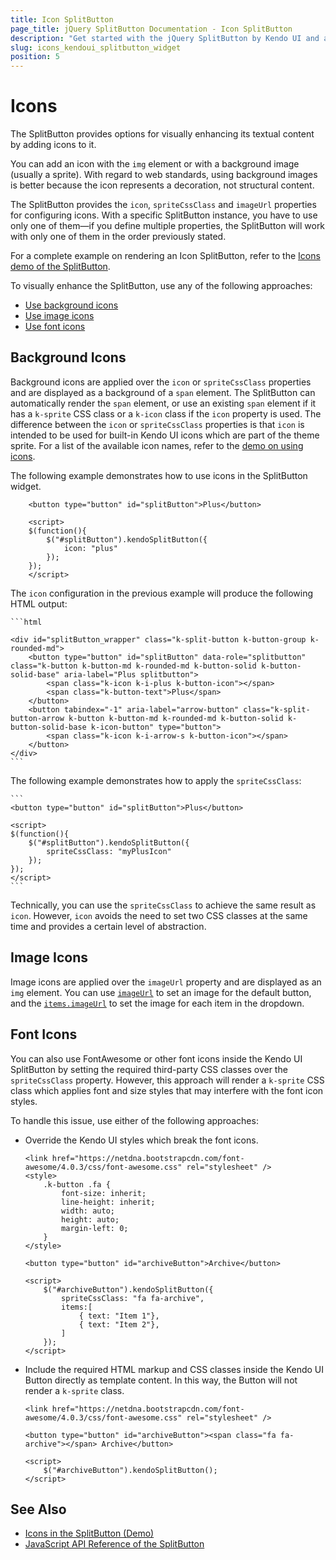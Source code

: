 ```yaml
---
title: Icon SplitButton
page_title: jQuery SplitButton Documentation - Icon SplitButton
description: "Get started with the jQuery SplitButton by Kendo UI and add background, image, or font icons to enhance the visualization of the widget."
slug: icons_kendoui_splitbutton_widget
position: 5
---
```


# Icons

The SplitButton provides options for visually enhancing its textual content by adding icons to it.

You can add an icon with the `img` element or with a background image (usually a sprite). With regard to web standards, using background images is better because the icon represents a decoration, not structural content.

The SplitButton provides the `icon`, `spriteCssClass` and `imageUrl` properties for configuring icons. With a specific SplitButton instance, you have to use only one of them&mdash;if you define multiple properties, the SplitButton will work with only one of them in the order previously stated.

For a complete example on rendering an Icon SplitButton, refer to the [Icons demo of the SplitButton](https://demos.telerik.com/kendo-ui/splitbutton/icons).

To visually enhance the SplitButton, use any of the following approaches:
* [Use background icons](#background-icons)
* [Use image icons](#image-icons)
* [Use font icons](#font-icons)

## Background Icons

Background icons are applied over the `icon` or `spriteCssClass` properties and are displayed as a background of a `span` element. The SplitButton can automatically render the `span` element, or use an existing `span` element if it has a `k-sprite` CSS class or a `k-icon` class if the `icon` property is used. The difference between the `icon` or `spriteCssClass` properties is that `icon` is intended to be used for built-in Kendo UI icons which are part of the theme sprite. For a list of the available icon names, refer to the [demo on using icons](https://demos.telerik.com/kendo-ui/web/styling/icons.html).

The following example demonstrates how to use icons in the SplitButton widget.

```
	<button type="button" id="splitButton">Plus</button>

	<script>
	$(function(){
		$("#splitButton").kendoSplitButton({
			icon: "plus"
		});
	});
	</script>
```

The `icon` configuration in the previous example will produce the following HTML output:

	```html
    
    <div id="splitButton_wrapper" class="k-split-button k-button-group k-rounded-md">
        <button type="button" id="splitButton" data-role="splitbutton" class="k-button k-button-md k-rounded-md k-button-solid k-button-solid-base" aria-label="Plus splitbutton">
            <span class="k-icon k-i-plus k-button-icon"></span>
            <span class="k-button-text">Plus</span>
        </button>
        <button tabindex="-1" aria-label="arrow-button" class="k-split-button-arrow k-button k-button-md k-rounded-md k-button-solid k-button-solid-base k-icon-button" type="button">
            <span class="k-icon k-i-arrow-s k-button-icon"></span>
        </button>
    </div>
    ```

The following example demonstrates how to apply the `spriteCssClass`:

	```
    <button type="button" id="splitButton">Plus</button>

	<script>
	$(function(){
		$("#splitButton").kendoSplitButton({
			spriteCssClass: "myPlusIcon"
		});
	});
	</script>
    ```

Technically, you can use the `spriteCssClass` to achieve the same result as `icon`. However, `icon` avoids the need to set two CSS classes at the same time and provides a certain level of abstraction. 

## Image Icons

Image icons are applied over the `imageUrl` property and are displayed as an `img` element. You can use [`imageUrl`](/api/javascript/ui/splitbutton/configuration/imageurl) to set an image for the default button, and the [`items.imageUrl`](/api/javascript/ui/splitbutton/configuration/items) to set the image for each item in the dropdown.

## Font Icons

You can also use FontAwesome or other font icons inside the Kendo UI SplitButton by setting the required third-party CSS classes over the `spriteCssClass` property. However, this approach will render a `k-sprite` CSS class which applies font and size styles that may interfere with the font icon styles.

To handle this issue, use either of the following approaches:

* Override the Kendo UI styles which break the font icons.

    ```dojo
    <link href="https://netdna.bootstrapcdn.com/font-awesome/4.0.3/css/font-awesome.css" rel="stylesheet" />
    <style>
        .k-button .fa {
            font-size: inherit;
            line-height: inherit;
            width: auto;
            height: auto;
            margin-left: 0;
        }
    </style>

    <button type="button" id="archiveButton">Archive</button>

    <script>
        $("#archiveButton").kendoSplitButton({
            spriteCssClass: "fa fa-archive",
            items:[
                { text: "Item 1"},
                { text: "Item 2"},
            ]
        });
    </script>
    ```

* Include the required HTML markup and CSS classes inside the Kendo UI Button directly as template content. In this way, the Button will not render a `k-sprite` class.

    ```dojo
    <link href="https://netdna.bootstrapcdn.com/font-awesome/4.0.3/css/font-awesome.css" rel="stylesheet" />

    <button type="button" id="archiveButton"><span class="fa fa-archive"></span> Archive</button>

    <script>
        $("#archiveButton").kendoSplitButton();
    </script>
    ```

## See Also

* [Icons in the SplitButton (Demo)](https://demos.telerik.com/kendo-ui/splitbutton/icons)
* [JavaScript API Reference of the SplitButton](/api/javascript/ui/splitbutton)
